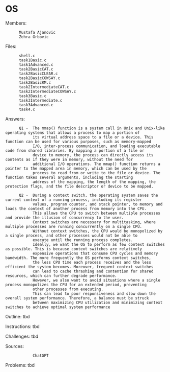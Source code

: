 # OS

Members:  
          
          Mustafa Ajanovic
          Zehra Grbovic

Files:     
                    
          shell.c
          task1Basic.c
          task1Advanced.c
          task2BasicCAT.c 
          task2BasicCLEAR.c 
          task2BasicCOWSAY.c 
          task2BasicRM.c 
          task2IntermediateCAT.c 
          task2IntermediateCOWSAY.c 
          task3Basic.c 
          task3Intermediate.c 
          task3Advanced.c
          task4.c 
          
Answers:  
          
          Q1 -  The mmap() function is a system call in Unix and Unix-like operating systems that allows a process to map a portion of 
                its virtual address space to a file or a device. This function can be used for various purposes, such as memory-mapped 
                I/O, inter-process communication, and loading executable code from shared libraries. By mapping a portion of a file or 
                device to memory, the process can directly access its contents as if they were in memory, without the need for 
                additional I/O operations. The mmap() function returns a pointer to the mapped area in memory, which can be used by the 
                process to read from or write to the file or device. The function takes several arguments, including the starting 
                address of the mapping, the length of the mapping, the protection flags, and the file descriptor or device to be mapped.
                
          Q2 -  During a context switch, the operating system saves the current context of a running process, including its register 
                values, program counter, and stack pointer, to memory and loads the context of another process from memory into the CPU. 
                This allows the CPU to switch between multiple processes and provide the illusion of concurrency to the user.
                Context switches are necessary for multitasking, where multiple processes are running concurrently on a single CPU. 
                Without context switches, the CPU would be monopolized by a single process, and other processes would not be able to 
                execute until the running process completes.
                Ideally, we want the OS to perform as few context switches as possible. This is because context switches are relatively 
                expensive operations that consume CPU cycles and memory bandwidth. The more frequently the OS performs context switches, 
                the less CPU time each process receives and the less  efficient the system becomes. Moreover, frequent context switches 
                can lead to cache thrashing and contention for shared resources, which can further degrade performance.
                However, we also want to avoid situations where a single process monopolizes the CPU for an extended period, preventing 
                other processes from executing. 
                This can lead to poor responsiveness and slow down the overall system performance. Therefore, a balance must be struck 
                between maximizing CPU utilization and minimizing context switches to achieve optimal system performance

Outline:        tbd

Instructions:   tbd

Challenges:     tbd

Sources:        
                
                ChatGPT

Problems:       tbd
